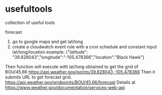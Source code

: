 # usefultools
collection of useful tools

forecast 
1) go to google maps and get lat/long
2) create a cloudwatch event rule with a cron schedule and constant input lat/long/location
example:  {"latitude": "39.828043","longitude":"-105.478366","location":"Black Hawk"}

Then function will execute with lat/long obtained to get the grid of BOU/45,66
     https://api.weather.gov/points/39.828043,-105.478366
Then it submits URL to get forecast grid.
    https://api.weather.gov/gridpoints/BOU/45,66/forecast
Details at https://www.weather.gov/documentation/services-web-api